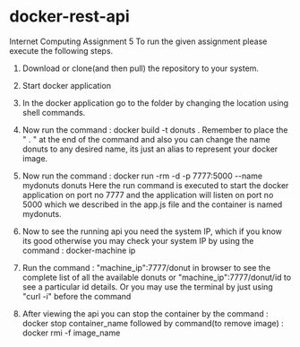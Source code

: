 # docker-rest-api
Internet Computing Assignment 5
To run the given assignment please execute the following steps.

1. Download or clone(and then pull) the repository to your system.

2. Start docker application

3. In the docker application go to the folder by changing the location using shell commands.

4. Now run the command : docker build -t donuts .
   Remember to place the " . " at the end of the command and also you can change the name donuts to any desired name, its just an alias to represent your docker image.
    
5. Now run the command : docker run -rm -d -p 7777:5000 --name mydonuts donuts
   Here the run command is executed to start the docker application on port no 7777 and the application will listen on port no 5000 which we described in the app.js file and the container is named mydonuts.
   
6. Now to see the running api you need the system IP, which if you know its good otherwise you may  check your system IP by using the command : docker-machine ip

7. Run the command : "machine_ip":7777/donut in browser to see the complete list of all the available donuts or "machine_ip":7777/donut/id to see a particular id details.
Or you may use the terminal by just using "curl -i" before the command

8. After viewing the api you can stop the container by the command : docker stop container_name
followed by command(to remove image) : docker rmi -f image_name
